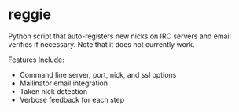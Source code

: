 # reggie
Python script that auto-registers new nicks on IRC servers and email verifies if necessary.
Note that it does not currently work.

Features Include:
* Command line server, port, nick, and ssl options
* Mailinator email integration
* Taken nick detection
* Verbose feedback for each step


